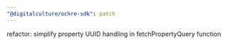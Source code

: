 ```yaml
---
"@digitalculture/ochre-sdk": patch
---
```


refactor: simplify property UUID handling in fetchPropertyQuery function
